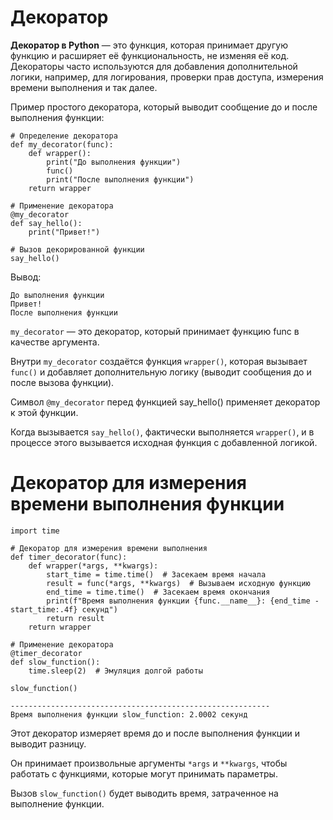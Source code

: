 # **Декоратор**

**Декоратор в Python** — это функция, которая принимает другую функцию и расширяет её функциональность, не изменяя её код. Декораторы часто используются для добавления дополнительной логики, например, для логирования, проверки прав доступа, измерения времени выполнения и так далее.

Пример простого декоратора, который выводит сообщение до и после выполнения функции:

```
# Определение декоратора
def my_decorator(func):
    def wrapper():
        print("До выполнения функции")
        func()
        print("После выполнения функции")
    return wrapper

# Применение декоратора
@my_decorator
def say_hello():
    print("Привет!")

# Вызов декорированной функции
say_hello()
```

Вывод:

```
До выполнения функции
Привет!
После выполнения функции
```

`my_decorator` — это декоратор, который принимает функцию func в качестве аргумента.

Внутри `my_decorator` создаётся функция `wrapper()`, которая вызывает `func()` и добавляет дополнительную логику (выводит сообщения до и после вызова функции).

Символ `@my_decorator` перед функцией say_hello() применяет декоратор к этой функции.

Когда вызывается `say_hello()`, фактически выполняется `wrapper()`, и в процессе этого вызывается исходная функция с добавленной логикой.

# **Декоратор для измерения времени выполнения функции**

```
import time

# Декоратор для измерения времени выполнения
def timer_decorator(func):
    def wrapper(*args, **kwargs):
        start_time = time.time()  # Засекаем время начала
        result = func(*args, **kwargs)  # Вызываем исходную функцию
        end_time = time.time()  # Засекаем время окончания
        print(f"Время выполнения функции {func.__name__}: {end_time - start_time:.4f} секунд")
        return result
    return wrapper

# Применение декоратора
@timer_decorator
def slow_function():
    time.sleep(2)  # Эмуляция долгой работы

slow_function()

----------------------------------------------------------
Время выполнения функции slow_function: 2.0002 секунд
```

Этот декоратор измеряет время до и после выполнения функции и выводит разницу.

Он принимает произвольные аргументы `*args` и `**kwargs`, чтобы работать с функциями, которые могут принимать параметры.

Вызов `slow_function()` будет выводить время, затраченное на выполнение функции.


